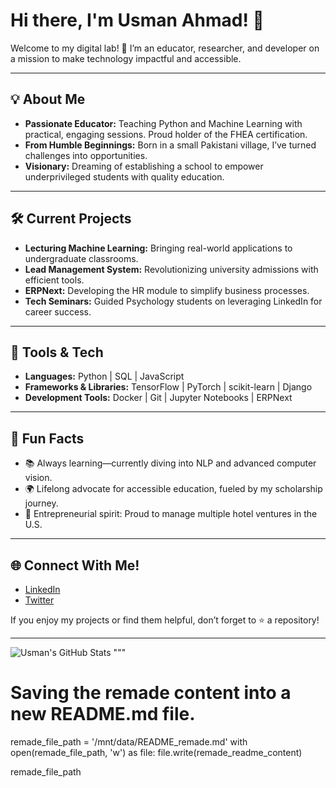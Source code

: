 # Hi there, I'm Usman Ahmad! 👋

Welcome to my digital lab! 🚀 I’m an educator, researcher, and developer on a mission to make technology impactful and accessible.

---

## 💡 About Me
- **Passionate Educator:** Teaching Python and Machine Learning with practical, engaging sessions. Proud holder of the FHEA certification.
- **From Humble Beginnings:** Born in a small Pakistani village, I’ve turned challenges into opportunities.
- **Visionary:** Dreaming of establishing a school to empower underprivileged students with quality education.

---

## 🛠️ Current Projects
- **Lecturing Machine Learning:** Bringing real-world applications to undergraduate classrooms.
- **Lead Management System:** Revolutionizing university admissions with efficient tools.
- **ERPNext:** Developing the HR module to simplify business processes.
- **Tech Seminars:** Guided Psychology students on leveraging LinkedIn for career success.

---

## 🧰 Tools & Tech
- **Languages:** Python | SQL | JavaScript  
- **Frameworks & Libraries:** TensorFlow | PyTorch | scikit-learn | Django  
- **Development Tools:** Docker | Git | Jupyter Notebooks | ERPNext  

---

## 🌱 Fun Facts
- 📚 Always learning—currently diving into NLP and advanced computer vision.  
- 🌍 Lifelong advocate for accessible education, fueled by my scholarship journey.  
- 🏨 Entrepreneurial spirit: Proud to manage multiple hotel ventures in the U.S.

---

## 🌐 Connect With Me!
- [LinkedIn](https://www.linkedin.com/in/usman-ahmad11/)  
- [Twitter](https://twitter.com/yourtwitterhandle)  

If you enjoy my projects or find them helpful, don’t forget to ⭐️ a repository!

---

![Usman's GitHub Stats](https://github-readme-stats.vercel.app/api?username=usmanahmad11&show_icons=true&theme=radical)
"""

# Saving the remade content into a new README.md file.
remade_file_path = '/mnt/data/README_remade.md'
with open(remade_file_path, 'w') as file:
    file.write(remade_readme_content)

remade_file_path

